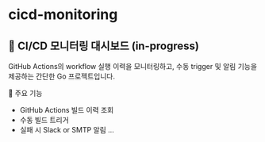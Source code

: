 # cicd-monitoring


## 🚀 CI/CD 모니터링 대시보드 (in-progress)

GitHub Actions의 workflow 실행 이력을 모니터링하고, 수동 trigger 및 알림 기능을 제공하는 간단한 Go 프로젝트입니다.

🧩 주요 기능
- GitHub Actions 빌드 이력 조회
- 수동 빌드 트리거
- 실패 시 Slack or SMTP 알림
...